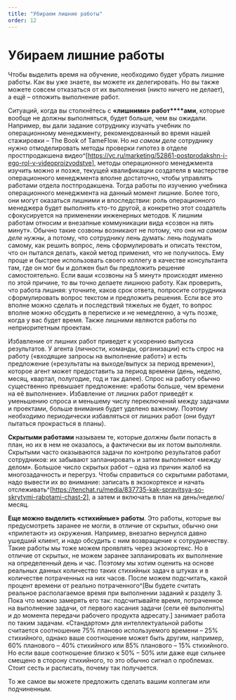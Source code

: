 ```yaml
---
title: "Убираем лишние работы"
order: 12
---
```


# Убираем лишние работы

Чтобы выделить время на обучение, необходимо будет убрать лишние работы. Как вы уже знаете, вы можете их делегировать. Но вы также можете совсем отказаться от их выполнения (никто ничего не делает), а ещё – отложить выполнение работ.

Ситуаций, когда вы столкнётесь с **«****л****ишни****ми****» работ****ами**, которые вообще не должны выполняться, будет больше, чем вы ожидали. Например, вы дали задание сотруднику изучать учебник по операционному менеджменту, рекомендованный во время нашей стажировки – The Book of TameFlow. Но *на самом деле* сотруднику нужно отмоделировать методы проверки гипотез в отделе простпродакшена видео^[<https://vc.ru/marketing/52861-postprodakshn-i-ego-rol-v-videoproizvodstve>], методы операционного менеджмента изучить можно и позже, текущей квалификации создателя в мастерстве операционного менеджмента вполне достаточно, чтобы управлять работами отдела постпродакшена. Тогда работы по изучению учебника операционного менеджмента на данный момент лишние. Более того, они могут оказаться лишними и впоследствии: роль операционного менеджера будет выполнять кто-то другой, а конкретно этот создатель сфокусируется на применении инженерных методов. К лишним работам относим и внезапные коммуникации вида «созвон на пять минут». Обычно такие созвоны возникают не потому, что они *на самом деле нужны*, а потому, что сотруднику лень думать: лень подумать самому, как решить вопрос, лень сформулировать и описать текстом, что он пытался делать, какой метод применил, что не получилось. Ему проще и быстрее использовать своего коллегу в качестве консультанта там, где он мог бы и должен был бы предложить решение самостоятельно. Если ваши «созвоны на 5 минут» происходят именно по этой причине, то вы точно делаете лишнюю работу. Как проверить, что работа лишняя: уточните, каков срок ответа, попросите сотрудника сформулировать вопрос текстом и предложить решения. Если все это вполне можно сделать и последствий тяжелых не будет, то вопрос вполне можно обсудить в переписке и не немедленно, а чуть позже, когда у вас будет время. Также лишними являются работы по неприоритетным проектам.

Избавление от лишних работ приведет к ускорению выпуска результатов. У агента (личности, команды, организации) есть спрос на работу («входящие запросы на выполнение работ») и есть предложение («результаты на выходе/выпуск за период времени»), которое агент может предоставить за период времени (день, неделю, месяц, квартал, полугодие, год и так далее). Спрос на работу обычно существенно превышает предложение: «работы больше, чем времени на её выполнение». Избавление от лишних работ приведёт к уменьшению спроса и меньшему числу переключений между задачами и проектами, больше внимания будет уделено важному. Поэтому необходимо периодически избавляться от лишних работ (они будут пытаться прокрасться в планы).

**Скрытыми работами** называем те, которые *должны были* попасть в план, но их в нем не оказалось, а фактически вы их потом выполняли. Скрытыми часто оказываются задачи по контролю результатов работ сотрудников: их забывают запланировать и затем выполняют «между делом». Большое число скрытых работ – одна из причин жалоб на многозадачность и перегруз. Чтобы справиться со скрытыми работами, надо вывести их во внимание: записать в экзокортексе и начать отслеживать^[<https://tenchat.ru/media/837735-kak-spravitsya-so-skrytymi-rabotami-chast-2>], а затем и включать в план на день/неделю/месяц.

**Еще можно выделить «стихийные» работы**. Это работы, которые вы предусмотреть заранее не могли, в отличие от скрытых, обычно они «прилетают» из окружения. Например, внезапно вернулся давно ушедший клиент, и надо обсудить с ним возвращение к сотрудничеству. Такие работы мы тоже можем проявлять через экзокортекс. Но в отличие от скрытых, не можем заранее запланировать их выполнение на определенный день и час. Поэтому мы хотим оценить на основе реальных данных количество таких стихийных задач в штуках и в количестве потраченных на них часов. После можем подсчитать, какой процент времени от реально потраченного^[Вы будете считать реальное располагаемое время при выполнении заданий к разделу 3. Пока что можно замерять его так: подсчитывайте время, потраченное на выполнение задачи, от первого касания задачи (сели её выполнять) и до момента передачи рабочего продукта адресату.] занимает работа по таким задачам. «Стандартом» для интеллектуальной работы считается соотношение 75% планово используемого времени – 25% стихийного, однако ваше соотношение может быть другим, например, 60% планового – 40% стихийного или 85% планового – 15% стихийного. Но если ваше соотношение близко к 50% – 50% или даже еще сильнее смещено в сторону стихийного, то это обычно сигнал о проблемах. Стоит сесть и расписать, почему так получается.

То же самое вы можете предложить сделать вашим коллегам или подчиненным.